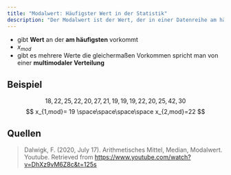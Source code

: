 ```yaml
---
title: "Modalwert: Häufigster Wert in der Statistik"
description: "Der Modalwert ist der Wert, der in einer Datenreihe am häufigsten vorkommt. Bei mehreren häufigsten Werten spricht man von einer multimodalen Verteilung."
---
```


- gibt **Wert** an der **am häufigsten** vorkommt
- $x_{mod}$
- gibt es mehrere Werte die gleichermaßen Vorkommen spricht man von einer **multimodaler Verteilung**

## Beispiel
$$
18,22,25,22,20,27,21,19,19,19,22,20,25,42,30
$$
$$
x_{1,mod}= 19
\space\space\space\space
x_{2,mod}=22
$$
## Quellen

> Dalwigk, F. (2020, July 17). Arithmetisches Mittel, Median, Modalwert. Youtube. Retrieved from https://www.youtube.com/watch?v=DhXz9vM6Z8c&t=125s
